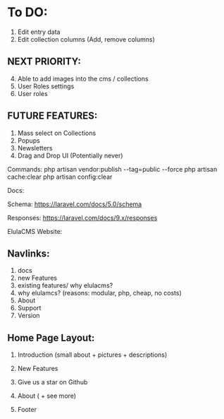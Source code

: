 # To DO:

1. Edit entry data
2. Edit collection columns (Add, remove columns)

## NEXT PRIORITY:

4. Able to add images into the cms / collections
5. User Roles settings
6. User roles

## FUTURE FEATURES:

1. Mass select on Collections
2. Popups
3. Newsletters
4. Drag and Drop UI (Potentially never)

Commands:
php artisan vendor:publish --tag=public --force
php artisan cache:clear
php artisan config:clear

Docs:

Schema:
https://laravel.com/docs/5.0/schema

Responses:
https://laravel.com/docs/9.x/responses

ElulaCMS Website:

## Navlinks:

1. docs
2. new Features
3. existing features/ why elulacms?
4. why elulamcs? (reasons: modular, php, cheap, no costs)
5. About
6. Support
7. Version

## Home Page Layout:

1. Introduction (small about + pictures + descriptions)

2. New Features

3. Give us a star on Github

4. About ( + see more)

5. Footer
